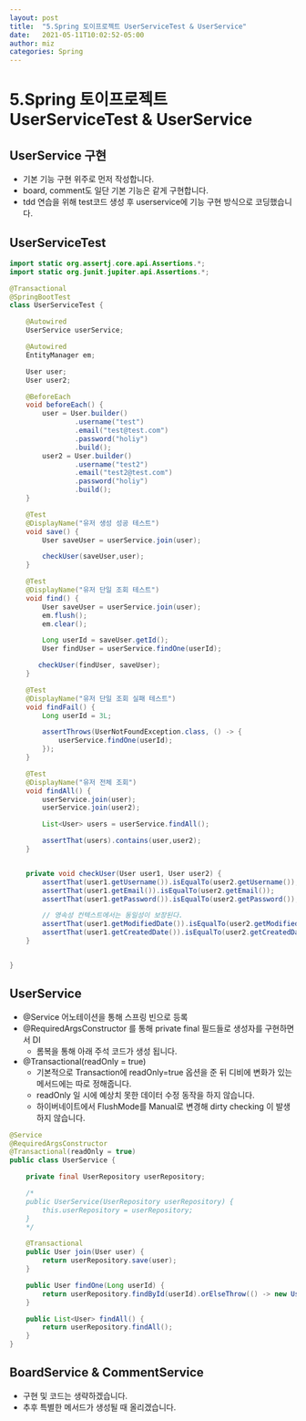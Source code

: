 ```yaml
---
layout: post
title:  "5.Spring 토이프로젝트 UserServiceTest & UserService"
date:   2021-05-11T10:02:52-05:00
author: miz
categories: Spring
---
```


# 5.Spring 토이프로젝트 UserServiceTest & UserService

## UserService 구현
- 기본 기능 구현 위주로 먼저 작성합니다.
- board, comment도 일단 기본 기능은 같게 구현합니다.
- tdd 연습을 위해 test코드 생성 후 userservice에 기능 구현 방식으로 코딩했습니다.

## UserServiceTest
```java
import static org.assertj.core.api.Assertions.*;
import static org.junit.jupiter.api.Assertions.*;

@Transactional
@SpringBootTest
class UserServiceTest {

    @Autowired
    UserService userService;

    @Autowired
    EntityManager em;

    User user;
    User user2;

    @BeforeEach
    void beforeEach() {
        user = User.builder()
                .username("test")
                .email("test@test.com")
                .password("holiy")
                .build();
        user2 = User.builder()
                .username("test2")
                .email("test2@test.com")
                .password("holiy")
                .build();
    }

    @Test
    @DisplayName("유저 생성 성공 테스트")
    void save() {
        User saveUser = userService.join(user);

        checkUser(saveUser,user);
    }

    @Test
    @DisplayName("유저 단일 조회 테스트")
    void find() {
        User saveUser = userService.join(user);
        em.flush();
        em.clear();

        Long userId = saveUser.getId();
        User findUser = userService.findOne(userId);

       checkUser(findUser, saveUser);
    }

    @Test
    @DisplayName("유저 단일 조회 실패 테스트")
    void findFail() {
        Long userId = 3L;

        assertThrows(UserNotFoundException.class, () -> {
            userService.findOne(userId);
        });
    }

    @Test
    @DisplayName("유저 전체 조회")
    void findAll() {
        userService.join(user);
        userService.join(user2);

        List<User> users = userService.findAll();

        assertThat(users).contains(user,user2);
    }


    private void checkUser(User user1, User user2) {
        assertThat(user1.getUsername()).isEqualTo(user2.getUsername());
        assertThat(user1.getEmail()).isEqualTo(user2.getEmail());
        assertThat(user1.getPassword()).isEqualTo(user2.getPassword());

        // 영속성 컨텍스트에서는 동일성이 보장된다.
        assertThat(user1.getModifiedDate()).isEqualTo(user2.getModifiedDate());
        assertThat(user1.getCreatedDate()).isEqualTo(user2.getCreatedDate());
    }


}
```

## UserService
- @Service 어노테이션을 통해 스프링 빈으로 등록
- @RequiredArgsConstructor 를 통해 private final 필드들로 생성자를 구현하면서 DI
    - 롬복을 통해 아래 주석 코드가 생성 됩니다.
- @Transactional(readOnly = true) 
    - 기본적으로 Transaction에 readOnly=true 옵션을 준 뒤 디비에 변화가 있는 메서드에는 따로 정해줍니다. 
    - readOnly 일 시에 예상치 못한 데이터 수정 동작을 하지 않습니다.
    - 하이버네이트에서 FlushMode를 Manual로 변경해 dirty checking 이 발생하지 않습니다.
```java
@Service
@RequiredArgsConstructor
@Transactional(readOnly = true)
public class UserService {

    private final UserRepository userRepository;

    /*
    public UserService(UserRepository userRepository) {
        this.userRepository = userRepository;
    }
    */

    @Transactional
    public User join(User user) {
        return userRepository.save(user);
    }

    public User findOne(Long userId) {
        return userRepository.findById(userId).orElseThrow(() -> new UserNotFoundException());
    }

    public List<User> findAll() {
        return userRepository.findAll();
    }
}
```

## BoardService & CommentService
- 구현 및 코드는 생략하겠습니다.
- 추후 특별한 메서드가 생성될 때 올리겠습니다.